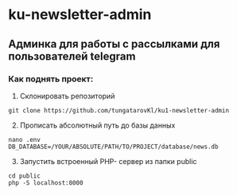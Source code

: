 # ku-newsletter-admin
## Админка для работы с рассылками для пользователей telegram

### Как поднять проект:
1. Склонировать репозиторий
```
git clone https://github.com/tungatarovKl/ku1-newsletter-admin
```
2. Прописать абсолютный путь до базы данных
```
nano .env
DB_DATABASE=/YOUR/ABSOLUTE/PATH/TO/PROJECT/database/news.db
```
3. Запустить встроенный PHP- сервер из папки public
```
cd public
php -S localhost:8000
```
